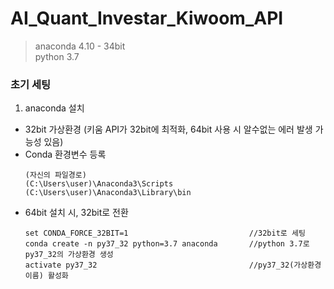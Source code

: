 # AI_Quant_Investar_Kiwoom_API
> anaconda 4.10 - 34bit  
> python 3.7 


 ### 초기 세팅 
 1. anaconda 설치 
  - 32bit 가상환경 (키움 API가 32bit에 최적화, 64bit 사용 시 알수없는 에러 발생 가능성 있음)
  - Conda 환경변수 등록 
    ~~~
    (자신의 파일경로)
    (C:\Users\user)\Anaconda3\Scripts 
    (C:\Users\user)\Anaconda3\Library\bin
    ~~~
  - 64bit 설치 시, 32bit로 전환 
    ~~~
    set CONDA_FORCE_32BIT=1                           //32bit로 세팅
    conda create -n py37_32 python=3.7 anaconda       //python 3.7로 py37_32의 가상환경 생성
    activate py37_32                                  //py37_32(가상환경이름) 활성화 
    ~~~
    
